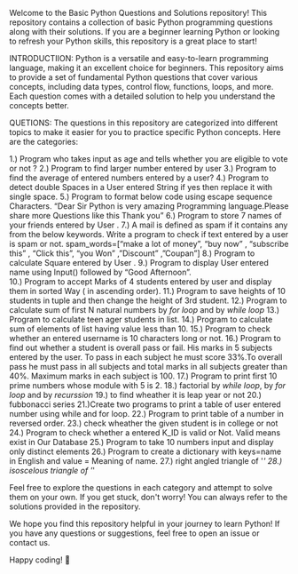 Welcome to the Basic Python Questions and Solutions repository! This repository contains a collection of basic Python programming questions along with their solutions. If you are a beginner learning Python or looking to refresh your Python skills, this repository is a great place to start!

INTRODUCTIION:
Python is a versatile and easy-to-learn programming language, making it an excellent choice for beginners. This repository aims to provide a set of fundamental Python questions that cover various concepts, including data types, control flow, functions, loops, and more. Each question comes with a detailed solution to help you understand the concepts better.

QUETIONS:
The questions in this repository are categorized into different topics to make it easier for you to practice specific Python concepts. Here are the categories:

1.) Program who takes input as age and tells whether you are eligible to vote or not ?
2.) Program to find larger number entered by user
3.) Program to find the average of entered numbers entered by a user?
4.) Program to detect double Spaces in a User entered String if yes then replace it with single space.
5.) Program to format below code using escape sequence Characters.
   “Dear Sir Python is very amazing Programming language.Please share more Questions like this Thank you”
6.) Program to store 7 names of your friends entered by User .
7.) A mail is defined as spam if it contains any from the below keywords. Write a program to check if text entered by a user is spam or not.
     spam_words=[“make a lot of money”, “buy now” , “subscribe this” , “Click this”, “you Won” ,”Discount” ,”Coupan”]
8.)  Program to calculate Square entered by User .
9.) Program to display User entered name using Input() followed by “Good Afternoon”.    
10.) Program to accept Marks of 4 students entered by user and display them in sorted Way ( in ascending order).
11.) Program to save heights of 10 students in tuple and then change the height of 3rd student.
12.) Program to calculate sum of first N natural numbers by *for loop* and by *while loop*
13.) Program to calculate teen ager students in list.
14.) Program to calculate sum of elements of list having value less than 10.
15.) Program to check whether an entered username is 10 characters long or not.
16.) Program to find out whether a student is overall pass or fail. His marks in 5 subjects entered by the user.
     To pass in each subject he must score 33%.To overall pass he must pass in all subjects and total marks in all subjects greater than 40%.
     Maximum marks in each subject is 100.
17.) Program to print first 10 prime numbers whose module with 5 is 2.
18.) factorial by *while  loop*, by *for loop* and by *recurssion*
19.) to find wheather it is leap year or not
20.) fubbonacci  series 
21.)Create two programs to print a table of user entered number using while and for loop.
22.) Program to print table of a number in reversed order.
23.) check wheather the given student is in college or not
24.) Program to check whether a entered K_ID is valid or Not. Valid means exist in Our Database
25.) Program to take 10 numbers input and display only distinct elements
26.) Program to create a dictionary with keys=name in English and value = Meaning of name.
27.) right angled triangle of '*'
28.) isoscelous triangle of '*'

Feel free to explore the questions in each category and attempt to solve them on your own. If you get stuck, don't worry! You can always refer to the solutions provided in the repository.

We hope you find this repository helpful in your journey to learn Python! If you have any questions or suggestions, feel free to open an issue or contact us.

Happy coding! :snake:

